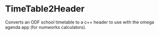 # TimeTable2Header
Converts an ODF school timetable to a c++ header to use with the omega agenda app (for numworks calculators). 
